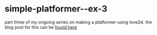 # simple-platformer--ex-3
part three of my ongoing series on making a platformer using love2d.
the blog post for this can be [found here](https://lacklustergames.blogspot.com/2020/08/simple-platformer-part-3.html)
